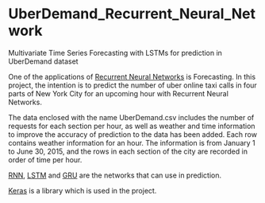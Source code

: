 # UberDemand_Recurrent_Neural_Network
Multivariate Time Series Forecasting with LSTMs for prediction in UberDemand dataset

One of the applications of [Recurrent Neural Networks](https://en.wikipedia.org/wiki/Recurrent_neural_network) is Forecasting. In this project, the intention is to predict the number of uber online taxi calls in four parts of New York City for an upcoming hour with Recurrent Neural Networks.

The data enclosed with the name UberDemand.csv includes the number of requests for each section per hour, as well as weather and time information to improve the accuracy of prediction to the data has been added. Each row contains weather information for an hour. The information is from January 1 to June 30, 2015, and the rows in each section of the city are recorded in order of time per hour.

[RNN](https://en.wikipedia.org/wiki/Recurrent_neural_network), [LSTM](https://en.wikipedia.org/wiki/Long_short-term_memory) and [GRU](https://en.wikipedia.org/wiki/Gated_recurrent_unit) are the networks that can use in prediction. 

[Keras](https://machinelearningmastery.com/multivariate-time-series-forecasting-lstms-keras/) is a library which is used in the project.
